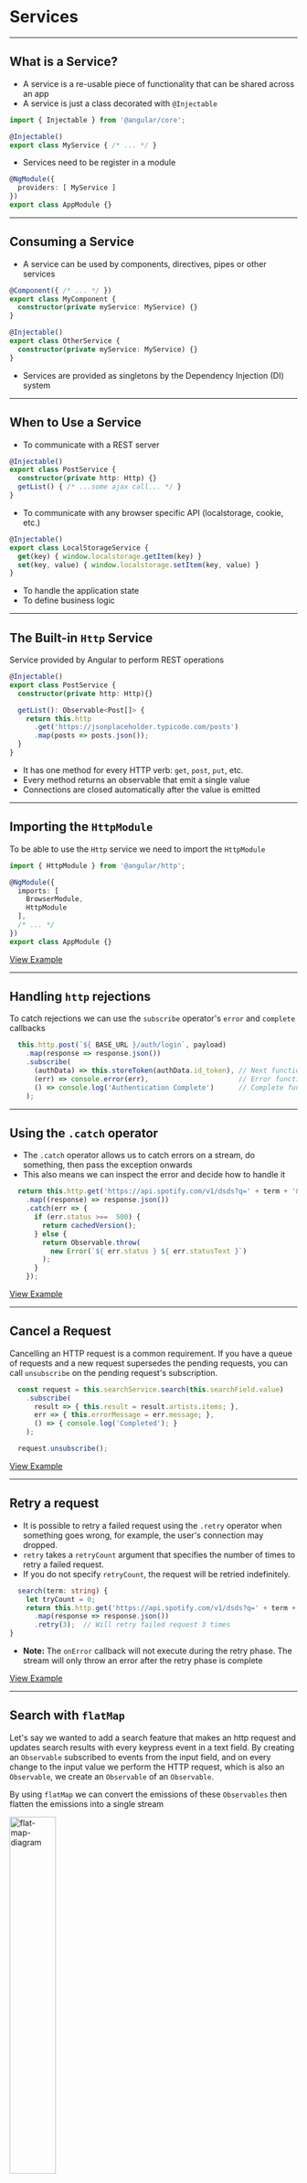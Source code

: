 # Services

---

## What is a Service?

- A service is a re-usable piece of functionality that can be shared across an app
- A service is just a class decorated with `@Injectable`

```ts
import { Injectable } from '@angular/core';

@Injectable()
export class MyService { /* ... */ }
```

- Services need to be register in a module

```ts
@NgModule({
  providers: [ MyService ]
})
export class AppModule {}
```

---

## Consuming a Service

- A service can be used by components, directives, pipes or other services

```ts
@Component({ /* ... */ })
export class MyComponent {
  constructor(private myService: MyService) {}
}
```

```ts
@Injectable()
export class OtherService {
  constructor(private myService: MyService) {}
}
```

- Services are provided as singletons by the Dependency Injection (DI) system

---

## When to Use a Service

- To communicate with a REST server

```ts
@Injectable()
export class PostService {
  constructor(private http: Http) {}
  getList() { /* ...some ajax call... */ }
}
```

- To communicate with any browser specific API (localstorage, cookie, etc.)

```ts
@Injectable()
export class LocalStorageService {
  get(key) { window.localstorage.getItem(key) }
  set(key, value) { window.localstorage.setItem(key, value) }
}
```

- To handle the application state
- To define business logic

---

## The Built-in `Http` Service

Service provided by Angular to perform REST operations

```ts
@Injectable()
export class PostService {
  constructor(private http: Http){}

  getList(): Observable<Post[]> {
    return this.http
      .get('https://jsonplaceholder.typicode.com/posts')
      .map(posts => posts.json());
  }
}
```

- It has one method for every HTTP verb: `get`, `post`, `put`, etc.
- Every method returns an observable that emit a single value
- Connections are closed automatically after the value is emitted

---

## Importing the `HttpModule`

To be able to use the `Http` service we need to import the `HttpModule`

```ts
import { HttpModule } from '@angular/http';

@NgModule({
  imports: [
    BrowserModule,
    HttpModule
  ],
  /* ... */
})
export class AppModule {}
```

[View Example](https://plnkr.co/edit/E9xJ9nUGxOQ66AbOmGXL?p=preview)

---

## Handling `http` rejections

To catch rejections we can use the `subscribe` operator's `error` and `complete` callbacks

```ts
  this.http.post(`${ BASE_URL }/auth/login`, payload)
    .map(response => response.json())
    .subscribe(
      (authData) => this.storeToken(authData.id_token), // Next function
      (err) => console.error(err),                      // Error function
      () => console.log('Authentication Complete')      // Complete function
    );
```

---

## Using the `.catch` operator

- The `.catch` operator allows us to catch errors on a stream, do something, then pass the exception onwards
- This also means we can inspect the error and decide how to handle it

```ts
  return this.http.get('https://api.spotify.com/v1/dsds?q=' + term + '&type=artist')
    .map((response) => response.json())
    .catch(err => {
      if (err.status >==  500) {
        return cachedVersion();
      } else {
        return Observable.throw(
          new Error(`${ err.status } ${ err.statusText }`)
        );
      }
    });
```
[View Example](http://plnkr.co/edit/3lCaeI?p=preview)

---

## Cancel a Request

Cancelling an HTTP request is a common requirement. If you have a queue of requests and a new
request supersedes the pending requests, you can call `unsubscribe` on the pending request's subscription.

```ts
  const request = this.searchService.search(this.searchField.value)
    .subscribe(
      result => { this.result = result.artists.items; },
      err => { this.errorMessage = err.message; },
      () => { console.log('Completed'); }
    );

  request.unsubscribe();
```
[View Example](http://plnkr.co/edit/XQL8v9?p=preview)

---

## Retry a request

- It is possible to retry a failed request using the `.retry` operator when something goes wrong, for example, the user's connection may dropped.
- `retry` takes a `retryCount` argument that specifies the number of times to retry a failed request.
- If you do not specify `retryCount`, the request will be retried indefinitely.

```ts
  search(term: string) {
    let tryCount = 0;
    return this.http.get('https://api.spotify.com/v1/dsds?q=' + term + '&type=artist')
      .map(response => response.json())
      .retry(3);  // Will retry failed request 3 times
}
```
- **Note:** The `onError` callback will not execute during the retry phase. The stream will only throw an error after the retry phase is complete

[View Example](http://plnkr.co/edit/zSAWwV?p=preview)

---

## Search with `flatMap`

Let's say we wanted to add a search feature that makes an http request and updates search results with every keypress event in a text field.
By creating an `Observable` subscribed to events from the input field, and on every change to the input value we perform the HTTP request, which
is also an `Observable`, we create an `Observable` of an `Observable`.

By using `flatMap` we can convert the emissions of these `Observables` then flatten the emissions into a single stream

<img src="content/images/flat-map.png" alt="flat-map-diagram" width="40%" />

[View Example](http://plnkr.co/edit/L6CLXo?p=preview)

---

## Search with `switchMap`

The one downside to using `flatMap` for our search feature is that we will get results for all events in the stream and not necessarily in order.
This would be a huge problem for our search feature as we may not get the latest results back.

`switchMap` solves this problem by only subscribing to the latest event. Any time a new event comes in, `switchMap` will automatically
unsubscribe from the older event to make sure you get the latest results.

<img src="content/images/switch-map.png" alt="flat-map-diagram" width="40%" />

[View Example](http://plnkr.co/edit/FYLTcx?p=preview)

---

## Converting requests into promises

Using `toPromise()`, we can convert observables returned from Angular's http into promises

```ts
  search(term: string) {
    return this.http
      .get(`https://api.spotify.com/v1/search?q=${term}&type=artist`)
      .map((response) => response.json())
      .toPromise();
  }
```
It could then be consumed as a regular promise

```ts
  search(someSearchString)
    .then((result) => {
      this.result = result.artists.items;
    })
    .catch((error) => console.error(error));
```

**Note:** Once converted into a promise you will lose the ability to cancel the request and chain RxJs operators

---
